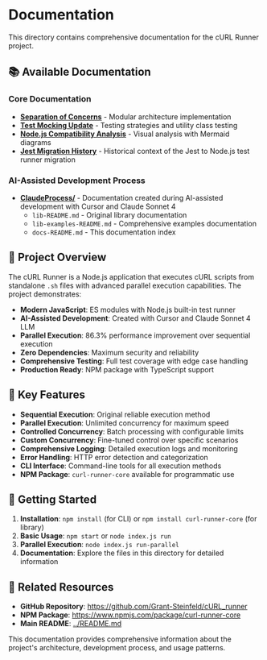 # Documentation

This directory contains comprehensive documentation for the cURL Runner project.

## 📚 Available Documentation

### Core Documentation
- **[Separation of Concerns](SEPARATION_OF_CONCERNS.md)** - Modular architecture implementation
- **[Test Mocking Update](TEST_MOCKING_UPDATE.md)** - Testing strategies and utility class testing
- **[Node.js Compatibility Analysis](NODE_COMPATIBILITY_ANALYSIS.md)** - Visual analysis with Mermaid diagrams
- **[Jest Migration History](HowJestNeededToBeConfiguredForESModules.md)** - Historical context of the Jest to Node.js test runner migration

### AI-Assisted Development Process
- **[ClaudeProcess/](ClaudeProcess/)** - Documentation created during AI-assisted development with Cursor and Claude Sonnet 4
  - `lib-README.md` - Original library documentation
  - `lib-examples-README.md` - Comprehensive examples documentation
  - `docs-README.md` - This documentation index

## 🎯 Project Overview

The cURL Runner is a Node.js application that executes cURL scripts from standalone `.sh` files with advanced parallel execution capabilities. The project demonstrates:

- **Modern JavaScript**: ES modules with Node.js built-in test runner
- **AI-Assisted Development**: Created with Cursor and Claude Sonnet 4 LLM
- **Parallel Execution**: 86.3% performance improvement over sequential execution
- **Zero Dependencies**: Maximum security and reliability
- **Comprehensive Testing**: Full test coverage with edge case handling
- **Production Ready**: NPM package with TypeScript support

## 🚀 Key Features

- **Sequential Execution**: Original reliable execution method
- **Parallel Execution**: Unlimited concurrency for maximum speed
- **Controlled Concurrency**: Batch processing with configurable limits
- **Custom Concurrency**: Fine-tuned control over specific scenarios
- **Comprehensive Logging**: Detailed execution logs and monitoring
- **Error Handling**: HTTP error detection and categorization
- **CLI Interface**: Command-line tools for all execution methods
- **NPM Package**: `curl-runner-core` available for programmatic use

## 📖 Getting Started

1. **Installation**: `npm install` (for CLI) or `npm install curl-runner-core` (for library)
2. **Basic Usage**: `npm start` or `node index.js run`
3. **Parallel Execution**: `node index.js run-parallel`
4. **Documentation**: Explore the files in this directory for detailed information

## 🔗 Related Resources

- **GitHub Repository**: https://github.com/Grant-Steinfeld/cURL_runner
- **NPM Package**: https://www.npmjs.com/package/curl-runner-core
- **Main README**: [../README.md](../README.md)

This documentation provides comprehensive information about the project's architecture, development process, and usage patterns.
